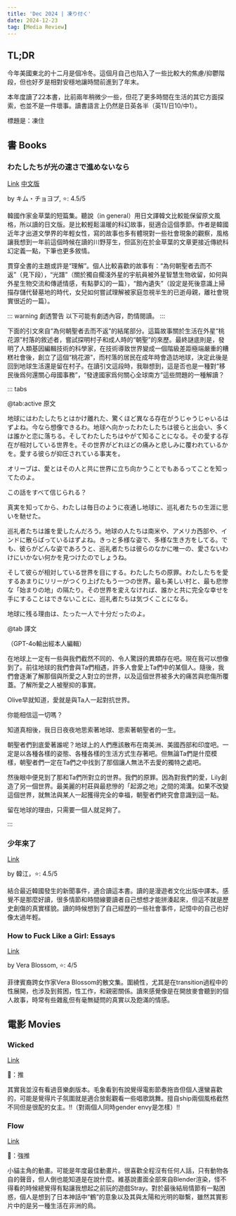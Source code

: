 ```yaml
---
title: 'Dec 2024 | 凍り付く'
date: 2024-12-23
tag: [Media Review]
---
```


## TL;DR

今年美國東北的十二月是個冷冬。這個月自己也陷入了一些比較大的焦慮/抑鬱階段，但也好歹是相對安穩地讓時間前進到了年末。

本年度讀了22本書，比前兩年稍微少一些，但花了更多時間在生活的其它方面探索，也並不是一件壞事。讀書語言上仍然是日英各半（英11/日10/中1）。

標題是：凍住

<!-- more -->

## 書 Books

### わたしたちが光の速さで進めないなら

[Link](https://bookmeter.com/books/16897450) [中文版](https://www.books.com.tw/products/0010917934)

by キム・チョヨプ, ⭐: 4.5/5

韓國作家金草葉的短篇集。聽說（in general）用日文譯韓文比較能保留原文風格，所以讀的日文版。是比較輕鬆溫暖的科幻故事，挺適合這個季節。作者是韓國近年才出道文學界的年輕女性，寫的故事也多有體現對一些社會現象的觀察，風格讓我想到一年前這個時候在讀的川野芽生，但區別在於金草葉的文章更接近傳統科幻定義一點，下筆也更多敘情。

貫穿全書的主題或許是“理解”。個人比較喜歡的故事有：“為何朝聖者去而不返”（見下段），“光譜”（關於獨自擱淺外星的宇航員被外星智慧生物收留，如何與外星生物交流和傳遞情感，有點夢幻的一篇），“館內遺失”（設定是死後意識上掃描存儲代替墓地的時代，女兒如何嘗試理解被家庭忽視半生的已逝母親，離社會現實很近的一篇）。

::: warning 劇透警告
以下可能有劇透內容，酌情閱讀。
:::

下面的引文來自“為何朝聖者去而不返”的結尾部分。這篇故事關於生活在外星“桃花源”村落的敘述者，嘗試探明村子和成人時的“朝聖”的來歷。最終謎底則是，發明了人類基因編輯技術的科學家，在技術導致世界變成一個階級差距極端嚴重的糟糕社會後，創立了這個“桃花源”，而村落的居民在成年時會造訪地球，決定此後是回到地球生活還是留在村子。在讀引文這段時，我聯想到，這是否也是一種對“移民後爲何還關心母國事務”，“發達國家爲何關心全球南方”這些問題的一種解讀？

::: tabs

@tab:active 原文

地球にはわたしたちとはかけ離れた、驚くほど異なる存在がうじゃうじゃいるはずよね。今なら想像できるわ。地球へ向かったわたしたちは彼らと出会い、多くは誰かと恋に落ちる。そしてわたしたちはやがて知ることになる。その愛する存在が相対している世界を。その世界がどれほどの痛みと悲しみに覆われているかを。愛する彼らが抑圧されている事実を。

オリーブは、愛とはその人と共に世界に立ち向かうことでもあるってことを知ってたのよ。

この話をすべて信じられる？

真実を知ってから、わたしは毎日のように夜通し地球に、巡礼者たちの生涯に思いを馳せた。

巡礼者たちは誰を愛したんだろう。地球の人たちは南米や、アメリカ西部や、インドに散らばっているはずよね。きっと多様な姿で、多様な生き方をしてる。でも、彼らがどんな姿であろうと、巡礼者たちは彼らのなかに唯一の、愛さないわけにいかない何かを見つけたのでしょうね。

そして彼らが相対している世界を目にする。わたしたちの原罪。わたしたちを愛するあまりにリリーがつくり上げたもう一つの世界。最も美しい村と、最も悲惨な「始まりの地」の隔たり。その世界を変えなければ、誰かと共に完全な幸せを手にすることはできないことに、巡礼者たちは気づくことになる。

地球に残る理由は、たった一人で十分だったのよ。

@tab 譯文

（GPT-4o輸出經本人編輯）

在地球上一定有一些與我們截然不同的、令人驚訝的異類存在吧。現在我可以想像到了。前往地球的我們會與Ta們相遇，許多人會愛上Ta們中的某個人。隨後，我們會逐漸了解那個與所愛之人對立的世界，以及這個世界被多大的痛苦與悲傷所覆蓋。了解所愛之人被壓抑的事實。

Olive早就知道，愛就是與Ta人一起對抗世界。

你能相信這一切嗎？

知道真相後，我日日夜夜地思索著地球、思索著朝聖者的一生。

朝聖者們到底愛著誰呢？地球上的人們應該散布在南美洲、美國西部和印度吧。一定是以各種各樣的姿態、各種各樣的生活方式生存著吧。但無論Ta們是什麼模樣，朝聖者們一定在Ta們之中找到了那個讓人無法不去愛的獨特之處吧。

然後眼中便見到了那和Ta們所對立的世界。我們的原罪。因為對我們的愛，Lily創造了另一個世界。最美麗的村莊與最悲慘的「起源之地」之間的鴻溝。如果不改變這個世界，就無法與某人一起獲得完全的幸福，朝聖者們終究會意識到這一點。

留在地球的理由，只需要一個人就足夠了。

:::

### 少年來了

[Link](https://www.books.com.tw/products/0010774348)

by 韓江，⭐: 4.5/5

結合最近韓國發生的新聞事件，適合讀這本書。讀的是漫遊者文化出版中譯本。感覺不是那麼好讀，很多情節和時間線要讀者自己想想才能拼湊起來，但這不就是歷史創傷的真實樣貌。讀的時候想到了自己經歷的一些社會事件，記憶中的自己也好像太過年輕。

### How to Fuck Like a Girl: Essays

[Link](https://www.goodreads.com/book/show/205438931-how-to-fuck-like-a-girl)

by Vera Blossom, ⭐: 4/5

菲律賓裔跨女作家Vera Blossom的散文集。圍繞性，尤其是在transition過程中的性展開，也涉及到貧困，性工作，和親密關係。讀來感覺像是在開放麥會聽到的個人故事，時常有些雜亂但有毫無疑問的真實以及飽滿的情感。

## 電影 Movies

### Wicked

[Link](https://www.imdb.com/title/tt1262426/)

🍅：推

其實我並沒有看過音樂劇版本。毛象看到有說覺得電影節奏拖沓但個人還蠻喜歡的，可能是覺得片子氛圍就是適合放鬆觀看一些唱歌跳舞。擅自ship兩個風格截然不同但是很配的女主。!!（對兩個人同時gender envy是怎樣）!!

### Flow

[Link](https://www.imdb.com/title/tt4772188/)

🍅：強推

小貓主角的動畫。可能是年度最佳動畫片。很喜歡全程沒有任何人話，只有動物各自的聲音，但人倒也能知道是在說什麼。維基說畫面全部來自Blender渲染，怪不得看的時候總覺得有點讓我想起之前玩的遊戲Stray。對於最後結局情節有一點困惑，個人是想到了日本神話中“鶴”的意象以及其與太陽和光明的聯繫，雖然其實影片中的是另一種生活在非洲的鳥。